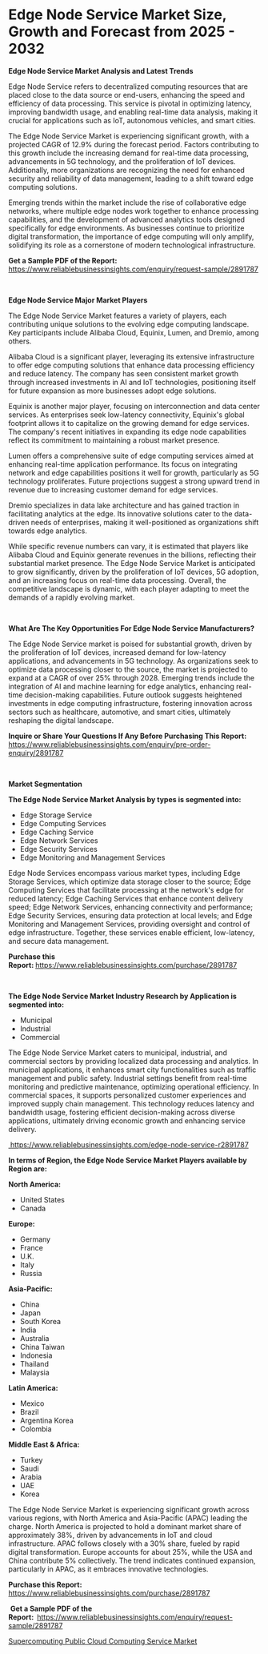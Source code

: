 <p><h1>Edge Node Service Market Size, Growth and Forecast from 2025 - 2032</h1></p><p><strong>Edge Node Service Market Analysis and Latest Trends</strong></p>
<p><p>Edge Node Service refers to decentralized computing resources that are placed close to the data source or end-users, enhancing the speed and efficiency of data processing. This service is pivotal in optimizing latency, improving bandwidth usage, and enabling real-time data analysis, making it crucial for applications such as IoT, autonomous vehicles, and smart cities.</p><p>The Edge Node Service Market is experiencing significant growth, with a projected CAGR of 12.9% during the forecast period. Factors contributing to this growth include the increasing demand for real-time data processing, advancements in 5G technology, and the proliferation of IoT devices. Additionally, more organizations are recognizing the need for enhanced security and reliability of data management, leading to a shift toward edge computing solutions.</p><p>Emerging trends within the market include the rise of collaborative edge networks, where multiple edge nodes work together to enhance processing capabilities, and the development of advanced analytics tools designed specifically for edge environments. As businesses continue to prioritize digital transformation, the importance of edge computing will only amplify, solidifying its role as a cornerstone of modern technological infrastructure.</p></p>
<p><strong>Get a Sample PDF of the Report:&nbsp;</strong> <a href="https://www.reliablebusinessinsights.com/enquiry/request-sample/2891787?utm_campaign=2298&utm_medium=2&utm_source=Github&utm_content=ia&utm_term=14032025&utm_id=edge-node-service">https://www.reliablebusinessinsights.com/enquiry/request-sample/2891787</a></p>
<p>&nbsp;</p>
<p><strong>Edge Node Service Major Market Players</strong></p>
<p><p>The Edge Node Service Market features a variety of players, each contributing unique solutions to the evolving edge computing landscape. Key participants include Alibaba Cloud, Equinix, Lumen, and Dremio, among others.</p><p>Alibaba Cloud is a significant player, leveraging its extensive infrastructure to offer edge computing solutions that enhance data processing efficiency and reduce latency. The company has seen consistent market growth through increased investments in AI and IoT technologies, positioning itself for future expansion as more businesses adopt edge solutions.</p><p>Equinix is another major player, focusing on interconnection and data center services. As enterprises seek low-latency connectivity, Equinix's global footprint allows it to capitalize on the growing demand for edge services. The company's recent initiatives in expanding its edge node capabilities reflect its commitment to maintaining a robust market presence.</p><p>Lumen offers a comprehensive suite of edge computing services aimed at enhancing real-time application performance. Its focus on integrating network and edge capabilities positions it well for growth, particularly as 5G technology proliferates. Future projections suggest a strong upward trend in revenue due to increasing customer demand for edge services.</p><p>Dremio specializes in data lake architecture and has gained traction in facilitating analytics at the edge. Its innovative solutions cater to the data-driven needs of enterprises, making it well-positioned as organizations shift towards edge analytics.</p><p>While specific revenue numbers can vary, it is estimated that players like Alibaba Cloud and Equinix generate revenues in the billions, reflecting their substantial market presence. The Edge Node Service Market is anticipated to grow significantly, driven by the proliferation of IoT devices, 5G adoption, and an increasing focus on real-time data processing. Overall, the competitive landscape is dynamic, with each player adapting to meet the demands of a rapidly evolving market.</p></p>
<p>&nbsp;</p>
<p><strong>What Are The Key Opportunities For Edge Node Service Manufacturers?</strong></p>
<p><p>The Edge Node Service market is poised for substantial growth, driven by the proliferation of IoT devices, increased demand for low-latency applications, and advancements in 5G technology. As organizations seek to optimize data processing closer to the source, the market is projected to expand at a CAGR of over 25% through 2028. Emerging trends include the integration of AI and machine learning for edge analytics, enhancing real-time decision-making capabilities. Future outlook suggests heightened investments in edge computing infrastructure, fostering innovation across sectors such as healthcare, automotive, and smart cities, ultimately reshaping the digital landscape.</p></p>
<p><strong>Inquire or Share Your Questions If Any Before Purchasing This Report:</strong> <a href="https://www.reliablebusinessinsights.com/enquiry/pre-order-enquiry/2891787?utm_campaign=2298&utm_medium=2&utm_source=Github&utm_content=ia&utm_term=14032025&utm_id=edge-node-service">https://www.reliablebusinessinsights.com/enquiry/pre-order-enquiry/2891787</a></p>
<p>&nbsp;</p>
<p><strong>Market Segmentation</strong></p>
<p><strong>The Edge Node Service Market Analysis by types is segmented into:</strong></p>
<p><ul><li>Edge Storage Service</li><li>Edge Computing Services</li><li>Edge Caching Service</li><li>Edge Network Services</li><li>Edge Security Services</li><li>Edge Monitoring and Management Services</li></ul></p>
<p><p>Edge Node Services encompass various market types, including Edge Storage Services, which optimize data storage closer to the source; Edge Computing Services that facilitate processing at the network's edge for reduced latency; Edge Caching Services that enhance content delivery speed; Edge Network Services, enhancing connectivity and performance; Edge Security Services, ensuring data protection at local levels; and Edge Monitoring and Management Services, providing oversight and control of edge infrastructure. Together, these services enable efficient, low-latency, and secure data management.</p></p>
<p><strong>Purchase this Report:&nbsp;</strong><a href="https://www.reliablebusinessinsights.com/purchase/2891787?utm_campaign=2298&utm_medium=2&utm_source=Github&utm_content=ia&utm_term=14032025&utm_id=edge-node-service">https://www.reliablebusinessinsights.com/purchase/2891787</a></p>
<p>&nbsp;</p>
<p><strong>The Edge Node Service Market Industry Research by Application is segmented into:</strong></p>
<p><ul><li>Municipal</li><li>Industrial</li><li>Commercial</li></ul></p>
<p><p>The Edge Node Service Market caters to municipal, industrial, and commercial sectors by providing localized data processing and analytics. In municipal applications, it enhances smart city functionalities such as traffic management and public safety. Industrial settings benefit from real-time monitoring and predictive maintenance, optimizing operational efficiency. In commercial spaces, it supports personalized customer experiences and improved supply chain management. This technology reduces latency and bandwidth usage, fostering efficient decision-making across diverse applications, ultimately driving economic growth and enhancing service delivery.</p></p>
<p><a href="https://www.reliablebusinessinsights.com/edge-node-service-r2891787?utm_campaign=2298&utm_medium=2&utm_source=Github&utm_content=ia&utm_term=14032025&utm_id=edge-node-service">&nbsp;https://www.reliablebusinessinsights.com/edge-node-service-r2891787</a></p>
<p><strong>In terms of Region, the Edge Node Service Market Players available by Region are:</strong></p>
<p>
    <p> <strong> North America: </strong>
        <ul>
            <li>United States</li>
            <li>Canada</li>
        </ul>
        </p> 
    <p> <strong> Europe: </strong>
        <ul>
            <li>Germany</li>
            <li>France</li>
            <li>U.K.</li>
            <li>Italy</li>
            <li>Russia</li>
        </ul>
        </p> 
    <p> <strong> Asia-Pacific: </strong>
        <ul>
            <li>China</li>
            <li>Japan</li>
            <li>South Korea</li>
            <li>India</li>
            <li>Australia</li>
            <li>China Taiwan</li>
            <li>Indonesia</li>
            <li>Thailand</li>
            <li>Malaysia</li>
        </ul>
        </p> 
    <p> <strong> Latin America: </strong>
        <ul>
            <li>Mexico</li>
            <li>Brazil</li>
            <li>Argentina Korea</li>
            <li>Colombia</li>
        </ul>
        </p> 
    <p> <strong> Middle East & Africa: </strong>
        <ul>
            <li>Turkey</li>
            <li>Saudi</li>
            <li>Arabia</li>
            <li>UAE</li>
            <li>Korea</li>
        </ul>
    </p>
    </p>
<p><p>The Edge Node Service Market is experiencing significant growth across various regions, with North America and Asia-Pacific (APAC) leading the charge. North America is projected to hold a dominant market share of approximately 38%, driven by advancements in IoT and cloud infrastructure. APAC follows closely with a 30% share, fueled by rapid digital transformation. Europe accounts for about 25%, while the USA and China contribute 5% collectively. The trend indicates continued expansion, particularly in APAC, as it embraces innovative technologies.</p></p>
<p><strong>Purchase this Report: </strong><a href="https://www.reliablebusinessinsights.com/purchase/2891787?utm_campaign=2298&utm_medium=2&utm_source=Github&utm_content=ia&utm_term=14032025&utm_id=edge-node-service">https://www.reliablebusinessinsights.com/purchase/2891787</a></p>
<p>&nbsp;<strong>Get a Sample PDF of the Report:&nbsp;&nbsp;</strong><a href="https://www.reliablebusinessinsights.com/enquiry/request-sample/2891787?utm_campaign=2298&utm_medium=2&utm_source=Github&utm_content=ia&utm_term=14032025&utm_id=edge-node-service">https://www.reliablebusinessinsights.com/enquiry/request-sample/2891787</a></p>
<p><strong></strong></p>
<p><p><a href="https://github.com/DianaWilson796/Market-Research-Report-List-1/blob/main/supercomputing-public-cloud-computing-service-market.md?utm_campaign=2298&utm_medium=2&utm_source=Github&utm_content=ia&utm_term=14032025&utm_id=edge-node-service">Supercomputing Public Cloud Computing Service Market</a></p></p>